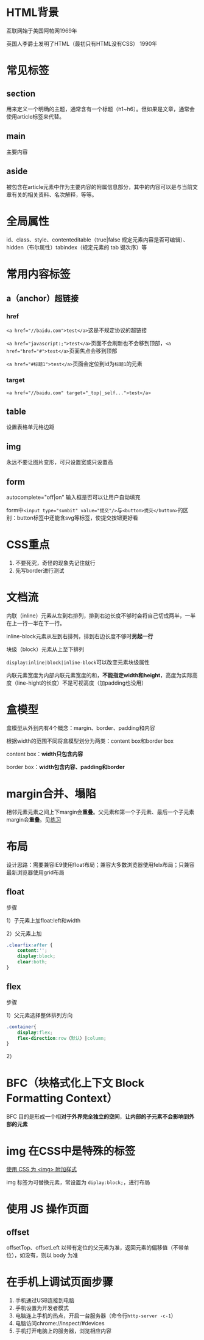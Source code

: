 # HTML背景

互联网始于美国阿帕网1969年

英国人李爵士发明了HTML（最初只有HTML没有CSS） 1990年

# 常见标签

## section

用来定义一个明确的主题，通常含有一个标题（h1~h6）。但如果是文章，通常会使用article标签来代替。

## main

主要内容

## aside

被包含在article元素中作为主要内容的附属信息部分，其中的内容可以是与当前文章有关的相关资料、名次解释，等等。

# 全局属性

id、class、style、contenteditable（true|false 规定元素内容是否可编辑）、hidden（布尔属性）tabindex（规定元素的 tab 键次序）等

# 常用内容标签

## a（anchor）超链接

### href

`<a href="//baidu.com">test</a>`这是不规定协议的超链接

`<a href="javascript:;">test</a>`页面不会刷新也不会移到顶部，`<a href="href="#">test</a>`页面焦点会移到顶部

`<a href="#标题1">test</a>`页面会定位到id为`标题1`的元素

### target

`<a href="//baidu.com" target="_top|_self...">test</a>`

## table

设置表格单元格边距

## img

永远不要让图片变形，可只设置宽或只设置高

## form

autocomplete="off|on" 输入框是否可以让用户自动填充

form中`<input type="sumbit" value="提交"/>`与`<button>提交</button>`的区别：button标签中还能含svg等标签，使提交按钮更好看

# CSS重点

1. 不要死究，奇怪的现象先记住就行
2. 先写border进行测试



# 文档流

内联（inline）元素从左到右排列，排到右边长度不够时会将自己切成两半，一半在上一行一半在下一行。

inline-block元素从左到右排列，排到右边长度不够时**另起一行**

块级（block）元素从上至下排列

`display:inline|block|inline-block`可以改变元素块级属性

内联元素宽度为内部内联元素宽度的和，**不能指定width和height**，高度为实际高度（line-hight的长度）不是可视高度（加padding也没用）

# 盒模型

盒模型从外到内有4个概念：margin、border、padding和内容

根据width的范围不同将盒模型划分为两类：content box和border box

content box：**width只包含内容**

border box：**width包含内容、padding和border**

# margin合并、塌陷

相邻元素元素之间上下margin会**重叠**。父元素和第一个子元素、最后一个子元素margin会**重叠**。见[练习](CSS练习/margin合并.html)

# 布局

设计思路：需要兼容IE9使用float布局；兼容大多数浏览器使用felx布局；只兼容最新浏览器使用grid布局

## float

步骤

1）子元素上加float:left和width

2）父元素上加

```css
.clearfix:after {
    content:'';
    display:block;
    clear:both;
}
```



## flex

步骤

1）父元素选择整体排列方向

```css
.container{
    display:flex;
    flex-direction:row（默认）|column;
}

```

2）



# BFC（块格式化上下文 Block Formatting Context）



BFC 目的是形成一个相**对于外界完全独立的空间**，**让内部的子元素不会影响到外部的元素**







# img 在CSS中是特殊的标签

[使用 CSS 为 \<img> 附加样式](https://developer.mozilla.org/zh-CN/docs/Web/HTML/Element/img#使用_css_为__附加样式)

img 标签为可替换元素，常设置为 `diplay:block;`，进行布局



# 使用 JS  操作页面

## offset

offsetTop、offsetLeft 以带有定位的父元素为准，返回元素的偏移值（不带单位），如没有，则以 body 为准



# 在手机上调试页面步骤

1. 手机通过USB连接到电脑
2. 手机设置为开发者模式
3. 电脑连上手机的热点，开启一台服务器（命令行`http-server -c-1`）
4. 电脑访问chrome://inspect/#devices
5. 手机打开电脑上的服务器，浏览相应内容

